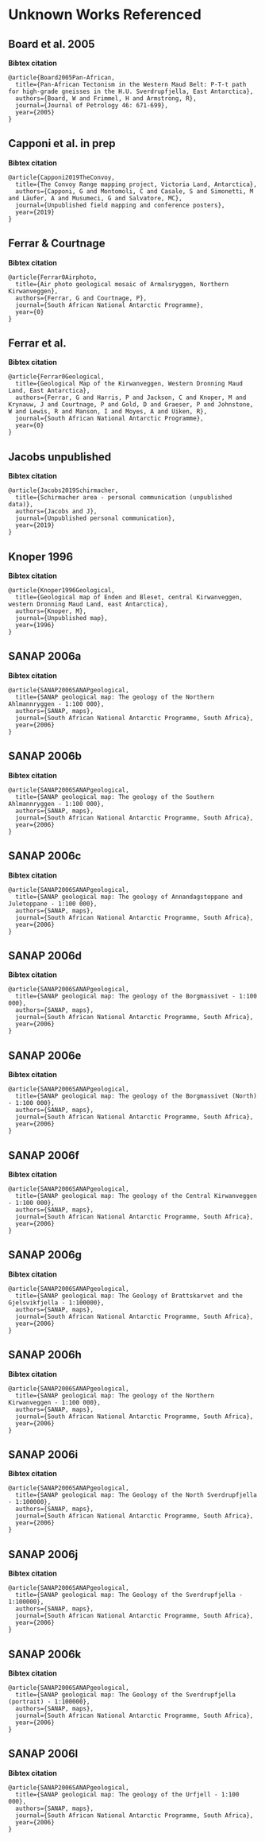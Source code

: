



# Unknown Works Referenced

## Board et al. 2005
  
**Bibtex citation**

```
@article{Board2005Pan-African,
  title={Pan-African Tectonism in the Western Maud Belt: P-T-t path for high-grade gneisses in the H.U. Sverdrupfjella, East Antarctica},
  authors={Board, W and Frimmel, H and Armstrong, R},
  journal={Journal of Petrology 46: 671-699},
  year={2005}
}
```
## Capponi et al. in prep
  
**Bibtex citation**

```
@article{Capponi2019TheConvoy,
  title={The Convoy Range mapping project, Victoria Land, Antarctica},
  authors={Capponi, G and Montomoli, C and Casale, S and Simonetti, M and Läufer, A and Musumeci, G and Salvatore, MC},
  journal={Unpublished field mapping and conference posters},
  year={2019}
}
```
## Ferrar & Courtnage
  
**Bibtex citation**

```
@article{Ferrar0Airphoto,
  title={Air photo geological mosaic of Armalsryggen, Northern Kirwanveggen},
  authors={Ferrar, G and Courtnage, P},
  journal={South African National Antarctic Programme},
  year={0}
}
```
## Ferrar et al. 
  
**Bibtex citation**

```
@article{Ferrar0Geological,
  title={Geological Map of the Kirwanveggen, Western Dronning Maud Land, East Antarctica},
  authors={Ferrar, G and Harris, P and Jackson, C and Knoper, M and Krynauw, J and Courtnage, P and Gold, D and Graeser, P and Johnstone, W and Lewis, R and Manson, I and Moyes, A and Uiken, R},
  journal={South African National Antarctic Programme},
  year={0}
}
```
## Jacobs unpublished
  
**Bibtex citation**

```
@article{Jacobs2019Schirmacher,
  title={Schirmacher area - personal communication (unpublished data)},
  authors={Jacobs and J},
  journal={Unpublished personal communication},
  year={2019}
}
```
## Knoper 1996
  
**Bibtex citation**

```
@article{Knoper1996Geological,
  title={Geological map of Enden and Bleset, central Kirwanveggen, western Dronning Maud Land, east Antarctica},
  authors={Knoper, M},
  journal={Unpublished map},
  year={1996}
}
```
## SANAP 2006a
  
**Bibtex citation**

```
@article{SANAP2006SANAPgeological,
  title={SANAP geological map: The geology of the Northern Ahlmannryggen - 1:100 000},
  authors={SANAP, maps},
  journal={South African National Antarctic Programme, South Africa},
  year={2006}
}
```
## SANAP 2006b
  
**Bibtex citation**

```
@article{SANAP2006SANAPgeological,
  title={SANAP geological map: The geology of the Southern Ahlmannryggen - 1:100 000},
  authors={SANAP, maps},
  journal={South African National Antarctic Programme, South Africa},
  year={2006}
}
```
## SANAP 2006c
  
**Bibtex citation**

```
@article{SANAP2006SANAPgeological,
  title={SANAP geological map: The geology of Annandagstoppane and Juletoppane - 1:100 000},
  authors={SANAP, maps},
  journal={South African National Antarctic Programme, South Africa},
  year={2006}
}
```
## SANAP 2006d
  
**Bibtex citation**

```
@article{SANAP2006SANAPgeological,
  title={SANAP geological map: The geology of the Borgmassivet - 1:100 000},
  authors={SANAP, maps},
  journal={South African National Antarctic Programme, South Africa},
  year={2006}
}
```
## SANAP 2006e
  
**Bibtex citation**

```
@article{SANAP2006SANAPgeological,
  title={SANAP geological map: The geology of the Borgmassivet (North) - 1:100 000},
  authors={SANAP, maps},
  journal={South African National Antarctic Programme, South Africa},
  year={2006}
}
```
## SANAP 2006f
  
**Bibtex citation**

```
@article{SANAP2006SANAPgeological,
  title={SANAP geological map: The geology of the Central Kirwanveggen - 1:100 000},
  authors={SANAP, maps},
  journal={South African National Antarctic Programme, South Africa},
  year={2006}
}
```
## SANAP 2006g
  
**Bibtex citation**

```
@article{SANAP2006SANAPgeological,
  title={SANAP geological map: The Geology of Brattskarvet and the Gjelsvikfjella - 1:100000},
  authors={SANAP, maps},
  journal={South African National Antarctic Programme, South Africa},
  year={2006}
}
```
## SANAP 2006h
  
**Bibtex citation**

```
@article{SANAP2006SANAPgeological,
  title={SANAP geological map: The geology of the Northern Kirwanveggen - 1:100 000},
  authors={SANAP, maps},
  journal={South African National Antarctic Programme, South Africa},
  year={2006}
}
```
## SANAP 2006i
  
**Bibtex citation**

```
@article{SANAP2006SANAPgeological,
  title={SANAP geological map: The Geology of the North Sverdrupfjella - 1:100000},
  authors={SANAP, maps},
  journal={South African National Antarctic Programme, South Africa},
  year={2006}
}
```
## SANAP 2006j
  
**Bibtex citation**

```
@article{SANAP2006SANAPgeological,
  title={SANAP geological map: The Geology of the Sverdrupfjella - 1:100000},
  authors={SANAP, maps},
  journal={South African National Antarctic Programme, South Africa},
  year={2006}
}
```
## SANAP 2006k
  
**Bibtex citation**

```
@article{SANAP2006SANAPgeological,
  title={SANAP geological map: The Geology of the Sverdrupfjella (portrait) - 1:100000},
  authors={SANAP, maps},
  journal={South African National Antarctic Programme, South Africa},
  year={2006}
}
```
## SANAP 2006l
  
**Bibtex citation**

```
@article{SANAP2006SANAPgeological,
  title={SANAP geological map: The geology of the Urfjell - 1:100 000},
  authors={SANAP, maps},
  journal={South African National Antarctic Programme, South Africa},
  year={2006}
}
```